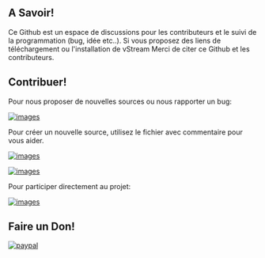 ## A Savoir!

Ce Github est un espace de discussions pour les contributeurs et le suivi de la programmation (bug, idée etc..).
Si vous proposez des liens de téléchargement ou l'installation de vStream Merci de citer ce Github et les contributeurs.


## Contribuer!

Pour nous proposer de nouvelles sources ou nous rapporter un bug:

[![images](https://img.shields.io/badge/Github-Issues-blue.svg?style=for-the-badge)](https://github.com/Kodi-vStream/venom-xbmc-addons/issues)

Pour créer un nouvelle source, utilisez le fichier avec commentaire pour vous aider.

[![images](https://img.shields.io/badge/Fichier-Site-green.svg?style=for-the-badge)](https://github.com/Kodi-vStream/venom-xbmc-addons/blob/Beta/ajouter_une_source.py)

[![images](https://img.shields.io/badge/Ficher-H%C3%A9bergeur-yellow.svg?style=for-the-badge)](https://github.com/Kodi-vStream/venom-xbmc-addons/blob/Beta/ajouter_un_hebergeur.py)

Pour participer directement au projet:

[![images](https://img.shields.io/badge/T%C3%A9l%C3%A9charger-B%C3%AAta-orange.svg?style=for-the-badge)](https://minhaskamal.github.io/DownGit/#/home?url=https:%2F%2Fgithub.com%2FKodi-vStream%2Fvenom-xbmc-addons%2Ftree%2FBeta%2Fplugin.video.vstream)


## Faire un Don!

[![paypal](https://img.shields.io/badge/Don-Paypal/CB-009CDE.svg?style=for-the-badge)](https://www.paypal.com/cgi-bin/webscr?cmd=_s-xclick&hosted_button_id=XGYW7QDKCLPCJ)
